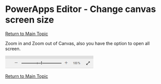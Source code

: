 # PowerApps Editor - Change canvas screen size

[Return to Main Topic](https://github.com/felixbons/PowerPlatform/blob/main/PowerApps/beginner/3%20-%20PowerApps%20Editor%20-%20Let's%20take%20a%20look.md)<br>

Zoom in and Zoom out of Canvas, also you have the option to open all screen.<br>

![ScreenSize](/PowerApps/assets/Topic3/PAEDetails/2024-01-11_21-41-59.png)

[Return to Main Topic](https://github.com/felixbons/PowerPlatform/blob/main/PowerApps/beginner/3%20-%20PowerApps%20Editor%20-%20Let's%20take%20a%20look.md)<br>